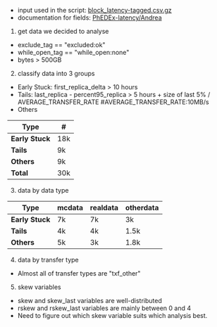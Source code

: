 * input used in the script: [block_latency-tagged.csv.gz](http://llr.in2p3.fr/~sartiran/data_PhEDEx_latency_v2/block_latency-tagged.csv.gz)
* documentation for fields: [PhEDEx-latency/Andrea](https://github.com/TonyWildish/PhEDEx-latency/tree/master/Andrea)


1. get data we decided to analyse
  * exclude_tag == "excluded:ok"
  * while_open_tag == "while_open:none"
  * bytes > 500GB

2. classify data into 3 groups
  * Early Stuck: first_replica_delta > 10 hours
  * Tails: last_replica - percent95_replica > 5 hours + size of last 5% / AVERAGE_TRANSFER_RATE  #AVERAGE_TRANSFER_RATE:10MB/s
  * Others

Type  |  #
----- | ---
**Early Stuck** | 18k 
**Tails** | 9k
**Others** | 9k
**Total** | 30k

3. data by data type

Type  | mcdata | realdata | otherdata
----- | ------ | -------- | ---------
**Early Stuck** | 7k | 7k | 3k
**Tails** | 4k | 4k | 1.5k
**Others** | 5k | 3k | 1.8k

4. data by transfer type
  * Almost all of transfer types are "txf_other"

5. skew variables
  * skew and skew_last variables are well-distributed
  * rskew and rskew_last variables are mainly between 0 and 4
  * Need to figure out which skew variable suits which analysis best.
